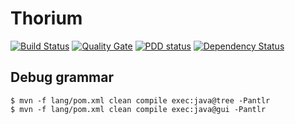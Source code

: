 # Thorium
[![Build Status](https://travis-ci.org/cpollet/thorium-lang.svg?branch=master)](https://travis-ci.org/cpollet/thorium-lang)
[![Quality Gate](https://sonarcloud.io/api/badges/gate?key=org.thoriumlang:thorium-aggregator)](https://sonarcloud.io/dashboard/index/org.thoriumlang:thorium-aggregator)
[![PDD status](http://www.0pdd.com/svg?name=cpollet/thorium-lang)](http://www.0pdd.com/p?name=cpollet/thorium-lang)
[![Dependency Status](https://www.versioneye.com/user/projects/5938489398442b005cdc7c8b/badge.svg?style=flat-square)](https://www.versioneye.com/user/projects/5938489398442b005cdc7c8b)


## Debug grammar
```
$ mvn -f lang/pom.xml clean compile exec:java@tree -Pantlr
$ mvn -f lang/pom.xml clean compile exec:java@gui -Pantlr
```

